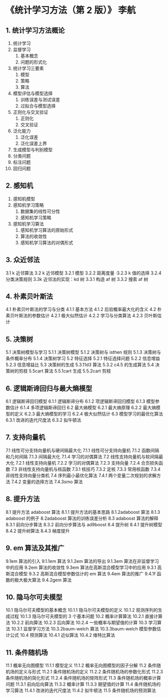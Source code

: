 # 《统计学习方法（第 2 版）》 李航

## 1. 统计学习方法概论

1. 统计学习
2. 监督学习
   1. 基本概念
   2. 问题的形式化
3. 统计学习三要素
   1. 模型
   2. 策略
   3. 算法
4. 模型评估与模型选择
   1. 训练误差与测试误差
   2. 过拟合与模型选择
5. 正则化与交叉验证
   1. 正则化
   2. 交叉验证
6. 泛化能力
   1. 泛化误差
   2. 泛化误差上界
7. 生成模型与判别模型
8. 分类问题
9. 标注问题
10. 回归问题

## 2. 感知机

1. 感知机模型
2. 感知机学习策略
   1. 数据集的线性可分性
   2. 感知机学习策略
3. 感知机学习算法
   1. 感知机学习算法的原始形式
   2. 算法的收敛性
   3. 感知机学习算法的对偶形式

## 3. 众近邻法

3.1 k 近邻算法
3.2 k 近邻模型
3.2.1 模型
3.2.2 距离度量
·3.2.3 k 值的选择
3.2.4 分类决策规则
3.3k 近邻法的实现：kd 树
3.3.1 构造 af 树
3.3.2 搜索 af 树

## 4. 朴素贝叶斯法

4.1 朴素贝叶斯法的学习与分类
4.1.1 基本方法
4.1.2 后验概率最大化的含义
4.2 朴素贝叶斯法的参数估计
4.2.1 极大似然估计
4.2.2 学习与分类算法
4.2.3 贝叶斯估计

## 5. 决策树

5.1 决策树模型与学习
5.1.1 决策树模型
5.1.2 决策树与 isthen 规则
5.1.3 决策树与条件概率分布
5.1.4 决策树学习
5.2 特征选择
5.2.1 特征选择问题
5.2.2 信息增益
5.2.3 信息增益比
5.3 决策树的生成
5.3.11d3 算法
5.3.2 c4.5 的生成算法
5.4 决策树的剪枝
5.5cart 算法
5.5.1cart 生成
5.5.2cart 剪枝

## 6. 逻辑斯谛回归与最大熵模型

6.1 逻辑斯谛回归模型
6.1.1 逻辑斯谛分布
6.1.2 项逻辑斯谛回归模型
6.1.3 模型参数估计
6.1.4 多项逻辑斯谛回归
6.2 最大熵模型
6.2.1 最大熵原理
6.2.2 最大熵模型的定义
6.2.3 最大熵模型的学习
6.2.4 极大似然估计
6.3 模型学习的最优化算法
6.3.1 改进的迭代尺度法
6.3.2 拟牛顿法

## 7. 支持向量机

7.1 线性可分支持向量机与硬间隔最大化
7.1.1 线性可分支持向量机
7.1.2 函数间隔和几何间隔
7.1.3 间隔最大化
7.1.4 学习的对偶算法
7.2 线性支持向量机与软间隔最大化
7.2.1 线性支持向量机
7.2.2 学习的对偶算法
7.2.3 支持向量
7.2.4 合页损失函数
7.3 非线性支持向量机与核函数
7.3.1 核技巧
7.3.2 定核
7.3.3 常用核函数
7.3.4 非线性支持向量分类机
7.4 序列最小最优化算法
7.4.1 两个变量二次规划的求解方法
7.4.2 变量的选择方法
7.4.3smo 算法

## 8. 提升方法

8.1 提升方法 adaboost 算法
8.1.1 提升方法的基本思路
8.1.2adaboost 算法
8.1.3 adaboost 的例子
8.2adaboost 算法的训练误差分析
8.3 adaboost 算法的解释
8.3.1 前向分步算法
8.3.2 前向分步算法与 ad9boost
8.4 提升树
8.4.1 提升树模型
8.4.2 提升树算法
8.4.3 梯度提升

## 9. em 算法及其推广

9.1em 算法的引入
9.1.1em 算法
9.1.2em 算法的导出
9.1.3em 算法在非监督学习中的应用
9.2em 算法的收敛性
9.3em 算法在高斯混合模型学习中的应用
9.3.1 高斯混合模型
9.3.2 高斯混合模型参数估计的 em 算法
9.4em 算法的推广
9.4.1f 函数的极大极大算法
9.4.2gem 算法

## 10. 隐马尔可夫模型

10.1 隐马尔可夫模型的基本概念
10.1.1 隐马尔可夫模型的定义
10.1.2 观测序列的生成过程
10.1.3 隐马尔可夫模型的 3 个基本问题
10.2 概率计算算法
10.2.1 直接计算法
10.2.2 前向算法
10.2.3 后向算法
10.2.4 一些概率与期望值的计算
10.3 学习算法
10.3.1 监督学习方法
10.3.2baum-welch 算法
10.3.3baum-welch 模型参数估计公式
10.4 预测算法
10.4.1 近似算法
10.4.2 维特比算法

## 11. 条件随机场

11.1 概率无向图模型
11.1.1 模型定义
11.1.2 概率无向图模型的因子分解
11.2 条件随机场的定义与形式
11.2.1 条件随机场的定义
11.2.2 条件随机场的参数化形式
11.2.3 条件随机场的简化形式
11.2.4 条件随机场的矩阵形式
11.3 条件随机场的概率计算问题
11.3.1 前向后向算法
11.3.2 概率计算
11.3.3 期望值的计算
11.4 条件随机场的学习算法
11.4.1 改进的迭代尺度法
11.4.2 拟牛顿法
11.5 条件随机场的预测算法
